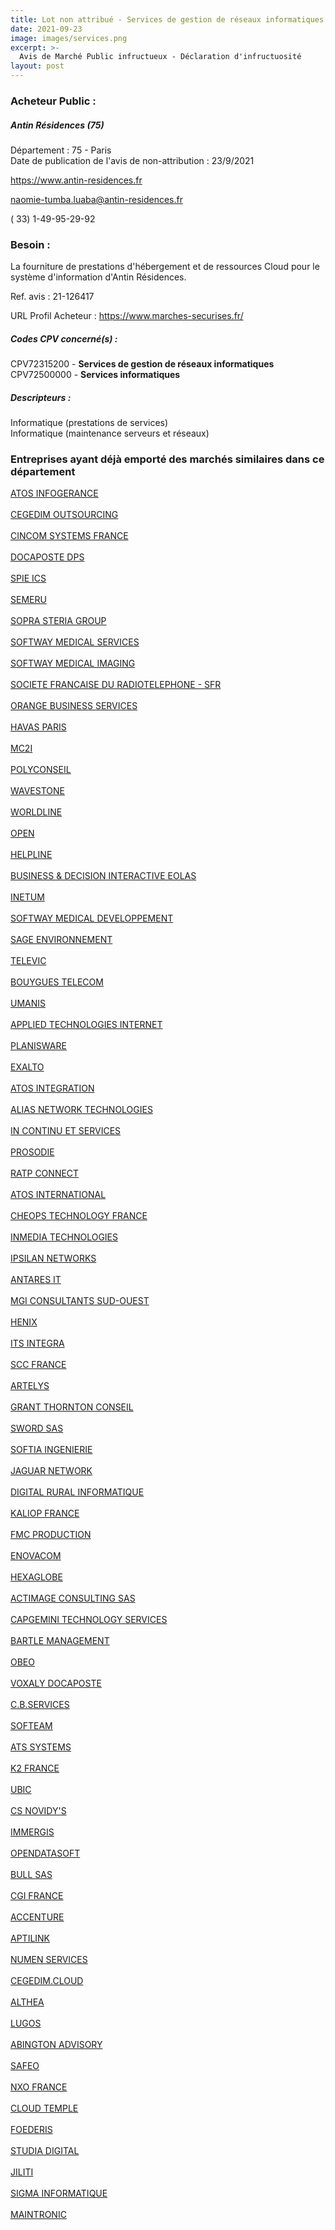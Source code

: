 ```yaml
---
title: Lot non attribué - Services de gestion de réseaux informatiques + autres services
date: 2021-09-23
image: images/services.png
excerpt: >-
  Avis de Marché Public infructueux - Déclaration d'infructuosité
layout: post
---
```


### Acheteur Public :
##### Antin Résidences (75)
Département : 75 - Paris<br/>
Date de publication de l'avis de non-attribution : 23/9/2021


https://www.antin-residences.fr

naomie-tumba.luaba@antin-residences.fr

( 33) 1-49-95-29-92
### Besoin :

La fourniture de prestations d'hébergement et de ressources Cloud pour le système d'information d'Antin Résidences.

Ref. avis : 21-126417

URL Profil Acheteur : https://www.marches-securises.fr/

##### Codes CPV concerné(s) :
CPV72315200 - **Services de gestion de réseaux informatiques** <br/>
CPV72500000 - **Services informatiques** <br/>

##### Descripteurs :
Informatique (prestations de services) <br/>
Informatique (maintenance serveurs et réseaux) <br/>

### Entreprises ayant déjà emporté des marchés similaires dans ce département
<a href="/entreprise-543/siren-064502636">ATOS INFOGERANCE</a><br/><br/>
<a href="/entreprise-544/siren-303529184">CEGEDIM OUTSOURCING</a><br/><br/>
<a href="/entreprise-544/siren-304455140">CINCOM SYSTEMS FRANCE</a><br/><br/>
<a href="/entreprise-545/siren-314704057">DOCAPOSTE DPS</a><br/><br/>
<a href="/entreprise-546/siren-319060075">SPIE ICS</a><br/><br/>
<a href="/entreprise-546/siren-320661010">SEMERU</a><br/><br/>
<a href="/entreprise-547/siren-326820065">SOPRA STERIA GROUP</a><br/><br/>
<a href="/entreprise-549/siren-342434156">SOFTWAY MEDICAL SERVICES</a><br/><br/>
<a href="/entreprise-549/siren-342504297">SOFTWAY MEDICAL IMAGING</a><br/><br/>
<a href="/entreprise-549/siren-343059564">SOCIETE FRANCAISE DU RADIOTELEPHONE - SFR</a><br/><br/>
<a href="/entreprise-549/siren-345039416">ORANGE BUSINESS SERVICES</a><br/><br/>
<a href="/entreprise-550/siren-349208447">HAVAS PARIS</a><br/><br/>
<a href="/entreprise-550/siren-352033914">MC2I</a><br/><br/>
<a href="/entreprise-551/siren-352855993">POLYCONSEIL</a><br/><br/>
<a href="/entreprise-551/siren-377550249">WAVESTONE</a><br/><br/>
<a href="/entreprise-551/siren-378901946">WORLDLINE</a><br/><br/>
<a href="/entreprise-552/siren-381031285">OPEN</a><br/><br/>
<a href="/entreprise-552/siren-381983568">HELPLINE</a><br/><br/>
<a href="/entreprise-552/siren-382198794">BUSINESS & DECISION INTERACTIVE EOLAS</a><br/><br/>
<a href="/entreprise-553/siren-385365713">INETUM</a><br/><br/>
<a href="/entreprise-553/siren-387496615">SOFTWAY MEDICAL DEVELOPPEMENT</a><br/><br/>
<a href="/entreprise-553/siren-389841891">SAGE ENVIRONNEMENT</a><br/><br/>
<a href="/entreprise-553/siren-390660009">TELEVIC</a><br/><br/>
<a href="/entreprise-554/siren-397480930">BOUYGUES TELECOM</a><br/><br/>
<a href="/entreprise-556/siren-403259534">UMANIS</a><br/><br/>
<a href="/entreprise-556/siren-403261258">APPLIED TECHNOLOGIES INTERNET</a><br/><br/>
<a href="/entreprise-556/siren-403262082">PLANISWARE</a><br/><br/>
<a href="/entreprise-556/siren-403854227">EXALTO</a><br/><br/>
<a href="/entreprise-556/siren-408024719">ATOS INTEGRATION</a><br/><br/>
<a href="/entreprise-556/siren-408547487">ALIAS NETWORK TECHNOLOGIES</a><br/><br/>
<a href="/entreprise-556/siren-410494496">IN CONTINU ET SERVICES</a><br/><br/>
<a href="/entreprise-557/siren-411393218">PROSODIE</a><br/><br/>
<a href="/entreprise-557/siren-411759962">RATP CONNECT</a><br/><br/>
<a href="/entreprise-557/siren-412190977">ATOS INTERNATIONAL</a><br/><br/>
<a href="/entreprise-557/siren-415050681">CHEOPS TECHNOLOGY FRANCE</a><br/><br/>
<a href="/entreprise-557/siren-417544350">INMEDIA TECHNOLOGIES</a><br/><br/>
<a href="/entreprise-557/siren-417803566">IPSILAN NETWORKS</a><br/><br/>
<a href="/entreprise-558/siren-418395315">ANTARES IT</a><br/><br/>
<a href="/entreprise-558/siren-421125816">MGI CONSULTANTS SUD-OUEST</a><br/><br/>
<a href="/entreprise-558/siren-421479163">HENIX</a><br/><br/>
<a href="/entreprise-558/siren-421633173">ITS INTEGRA</a><br/><br/>
<a href="/entreprise-559/siren-424982650">SCC FRANCE</a><br/><br/>
<a href="/entreprise-559/siren-428895676">ARTELYS</a><br/><br/>
<a href="/entreprise-559/siren-429429087">GRANT THORNTON CONSEIL</a><br/><br/>
<a href="/entreprise-560/siren-433624707">SWORD SAS</a><br/><br/>
<a href="/entreprise-560/siren-434372660">SOFTIA INGENIERIE</a><br/><br/>
<a href="/entreprise-561/siren-439099656">JAGUAR NETWORK</a><br/><br/>
<a href="/entreprise-561/siren-439537705">DIGITAL RURAL INFORMATIQUE</a><br/><br/>
<a href="/entreprise-561/siren-442637831">KALIOP FRANCE</a><br/><br/>
<a href="/entreprise-562/siren-443289350">FMC PRODUCTION</a><br/><br/>
<a href="/entreprise-562/siren-443685573">ENOVACOM</a><br/><br/>
<a href="/entreprise-564/siren-478326754">HEXAGLOBE</a><br/><br/>
<a href="/entreprise-564/siren-479557894">ACTIMAGE CONSULTING SAS</a><br/><br/>
<a href="/entreprise-564/siren-479766842">CAPGEMINI TECHNOLOGY SERVICES</a><br/><br/>
<a href="/entreprise-564/siren-481141125">BARTLE MANAGEMENT</a><br/><br/>
<a href="/entreprise-565/siren-485129860">OBEO</a><br/><br/>
<a href="/entreprise-565/siren-489522540">VOXALY DOCAPOSTE</a><br/><br/>
<a href="/entreprise-565/siren-489600841">C.B.SERVICES</a><br/><br/>
<a href="/entreprise-566/siren-493241897">SOFTEAM</a><br/><br/>
<a href="/entreprise-566/siren-493462816">ATS SYSTEMS</a><br/><br/>
<a href="/entreprise-569/siren-509897849">K2 FRANCE</a><br/><br/>
<a href="/entreprise-569/siren-510742463">UBIC</a><br/><br/>
<a href="/entreprise-569/siren-511055006">CS NOVIDY'S</a><br/><br/>
<a href="/entreprise-572/siren-537533218">IMMERGIS</a><br/><br/>
<a href="/entreprise-572/siren-538168329">OPENDATASOFT</a><br/><br/>
<a href="/entreprise-573/siren-642058739">BULL SAS</a><br/><br/>
<a href="/entreprise-573/siren-702042755">CGI FRANCE</a><br/><br/>
<a href="/entreprise-573/siren-732075312">ACCENTURE</a><br/><br/>
<a href="/entreprise-574/siren-751953696">APTILINK</a><br/><br/>
<a href="/entreprise-575/siren-781621644">NUMEN SERVICES</a><br/><br/>
<a href="/entreprise-575/siren-790173066">CEGEDIM.CLOUD</a><br/><br/>
<a href="/entreprise-575/siren-792325797">ALTHEA</a><br/><br/>
<a href="/entreprise-576/siren-797958055">LUGOS</a><br/><br/>
<a href="/entreprise-576/siren-798092086">ABINGTON ADVISORY</a><br/><br/>
<a href="/entreprise-576/siren-800156150">SAFEO</a><br/><br/>
<a href="/entreprise-578/siren-811934363">NXO FRANCE</a><br/><br/>
<a href="/entreprise-579/siren-825400336">CLOUD TEMPLE</a><br/><br/>
<a href="/entreprise-580/siren-830554838">FOEDERIS</a><br/><br/>
<a href="/entreprise-580/siren-831498209">STUDIA DIGITAL</a><br/><br/>
<a href="/entreprise-581/siren-851421016">JILITI</a><br/><br/>
<a href="/entreprise-582/siren-872803390">SIGMA INFORMATIQUE</a><br/><br/>
<a href="/entreprise-582/siren-967504945">MAINTRONIC</a><br/><br/>
